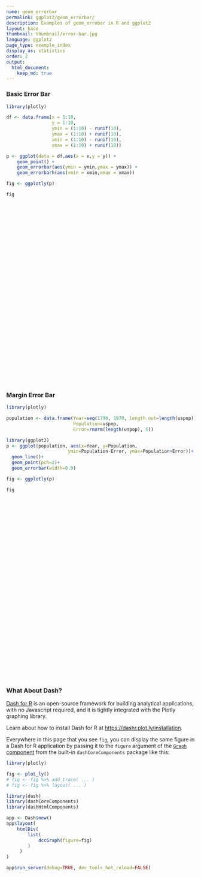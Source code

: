 ```yaml
---
name: geom_errorbar
permalink: ggplot2/geom_errorbar/
description: Examples of geom_errobar in R and ggplot2
layout: base
thumbnail: thumbnail/error-bar.jpg
language: ggplot2
page_type: example_index
display_as: statistics
order: 2
output:
  html_document:
    keep_md: true
---
```



### Basic Error Bar


```r
library(plotly)

df <- data.frame(x = 1:10,
                 y = 1:10,
                 ymin = (1:10) - runif(10),
                 ymax = (1:10) + runif(10),
                 xmin = (1:10) - runif(10),
                 xmax = (1:10) + runif(10))

p <- ggplot(data = df,aes(x = x,y = y)) + 
    geom_point() + 
    geom_errorbar(aes(ymin = ymin,ymax = ymax)) + 
    geom_errorbarh(aes(xmin = xmin,xmax = xmax))

fig <- ggplotly(p)

fig
```

<div id="htmlwidget-04a8b05464d2177e6393" style="width:672px;height:480px;" class="plotly html-widget"></div>
<script type="application/json" data-for="htmlwidget-04a8b05464d2177e6393">{"x":{"data":[{"x":[1,2,3,4,5,6,7,8,9,10],"y":[1,2,3,4,5,6,7,8,9,10],"text":["x:  1<br />y:  1","x:  2<br />y:  2","x:  3<br />y:  3","x:  4<br />y:  4","x:  5<br />y:  5","x:  6<br />y:  6","x:  7<br />y:  7","x:  8<br />y:  8","x:  9<br />y:  9","x: 10<br />y: 10"],"type":"scatter","mode":"markers","marker":{"autocolorscale":false,"color":"rgba(0,0,0,1)","opacity":1,"size":5.66929133858268,"symbol":"circle","line":{"width":1.88976377952756,"color":"rgba(0,0,0,1)"}},"hoveron":"points","showlegend":false,"xaxis":"x","yaxis":"y","hoverinfo":"text","frame":null},{"x":[1,2,3,4,5,6,7,8,9,10],"y":[1,2,3,4,5,6,7,8,9,10],"text":["ymin: 0.3957514<br />ymax:  1.293297<br />x:  1<br />y:  1","ymin: 1.5092966<br />ymax:  2.947228<br />x:  2<br />y:  2","ymin: 2.4248633<br />ymax:  3.032028<br />x:  3<br />y:  3","ymin: 3.9449888<br />ymax:  4.405556<br />x:  4<br />y:  4","ymin: 4.5885687<br />ymax:  5.776324<br />x:  5<br />y:  5","ymin: 5.7407845<br />ymax:  6.763464<br />x:  6<br />y:  6","ymin: 6.5912222<br />ymax:  7.458298<br />x:  7<br />y:  7","ymin: 7.7827978<br />ymax:  8.831165<br />x:  8<br />y:  8","ymin: 8.2389830<br />ymax:  9.575145<br />x:  9<br />y:  9","ymin: 9.2804516<br />ymax: 10.903669<br />x: 10<br />y: 10"],"type":"scatter","mode":"lines","opacity":1,"line":{"color":"transparent"},"error_y":{"array":[0.293296896386892,0.947228127392009,0.0320284406188875,0.405556270852685,0.776324481004849,0.763464235933498,0.458297616802156,0.831165010575205,0.575145334471017,0.903669187799096],"arrayminus":[0.604248624760658,0.490703424671665,0.575136683648452,0.0550112368073314,0.411431342130527,0.259215527446941,0.408777780598029,0.217202178901061,0.761017023120075,0.71954835113138],"type":"data","width":18.5123966942149,"symmetric":false,"color":"rgba(0,0,0,1)"},"showlegend":false,"xaxis":"x","yaxis":"y","hoverinfo":"text","frame":null},{"x":[1,2,3,4,5,6,7,8,9,10],"y":[1,2,3,4,5,6,7,8,9,10],"text":["xmin: 0.8793793<br />xmax:  1.291705<br />x:  1<br />y:  1","xmin: 1.0272102<br />xmax:  2.453277<br />x:  2<br />y:  2","xmin: 2.2331808<br />xmax:  3.011180<br />x:  3<br />y:  3","xmin: 3.7730360<br />xmax:  4.193144<br />x:  4<br />y:  4","xmin: 4.8387706<br />xmax:  5.238419<br />x:  5<br />y:  5","xmin: 5.4136717<br />xmax:  6.977255<br />x:  6<br />y:  6","xmin: 6.9052555<br />xmax:  7.105952<br />x:  7<br />y:  7","xmin: 7.8628794<br />xmax:  8.027861<br />x:  8<br />y:  8","xmin: 8.7339340<br />xmax:  9.439316<br />x:  9<br />y:  9","xmin: 9.8225662<br />xmax: 10.296307<br />x: 10<br />y: 10"],"type":"scatter","mode":"lines","opacity":1,"line":{"color":"transparent"},"error_x":{"array":[0.291705493815243,0.45327657670714,0.0111798611469567,0.193143600597978,0.238418797962368,0.977254833327606,0.105952437501401,0.0278610095847398,0.439316260162741,0.29630735469982],"arrayminus":[0.120620678178966,0.972789831226692,0.76681924238801,0.226963988738135,0.161229432094842,0.58632827270776,0.0947445118799806,0.13712059147656,0.266066010342911,0.177433838834986],"type":"data","width":12.4581380673362,"symmetric":false,"color":"rgba(0,0,0,1)"},"showlegend":false,"xaxis":"x","yaxis":"y","hoverinfo":"text","frame":null}],"layout":{"margin":{"t":26.2283105022831,"r":7.30593607305936,"b":40.1826484018265,"l":31.4155251141553},"plot_bgcolor":"rgba(235,235,235,1)","paper_bgcolor":"rgba(255,255,255,1)","font":{"color":"rgba(0,0,0,1)","family":"","size":14.6118721461187},"xaxis":{"domain":[0,1],"automargin":true,"type":"linear","autorange":false,"range":[0.0550000000000001,10.945],"tickmode":"array","ticktext":["2.5","5.0","7.5","10.0"],"tickvals":[2.5,5,7.5,10],"categoryorder":"array","categoryarray":["2.5","5.0","7.5","10.0"],"nticks":null,"ticks":"outside","tickcolor":"rgba(51,51,51,1)","ticklen":3.65296803652968,"tickwidth":0.66417600664176,"showticklabels":true,"tickfont":{"color":"rgba(77,77,77,1)","family":"","size":11.689497716895},"tickangle":-0,"showline":false,"linecolor":null,"linewidth":0,"showgrid":true,"gridcolor":"rgba(255,255,255,1)","gridwidth":0.66417600664176,"zeroline":false,"anchor":"y","title":{"text":"x","font":{"color":"rgba(0,0,0,1)","family":"","size":14.6118721461187}},"hoverformat":".2f"},"yaxis":{"domain":[0,1],"automargin":true,"type":"linear","autorange":false,"range":[-0.129644515388645,11.4290650784271],"tickmode":"array","ticktext":["0","3","6","9"],"tickvals":[0,3,6,9],"categoryorder":"array","categoryarray":["0","3","6","9"],"nticks":null,"ticks":"outside","tickcolor":"rgba(51,51,51,1)","ticklen":3.65296803652968,"tickwidth":0.66417600664176,"showticklabels":true,"tickfont":{"color":"rgba(77,77,77,1)","family":"","size":11.689497716895},"tickangle":-0,"showline":false,"linecolor":null,"linewidth":0,"showgrid":true,"gridcolor":"rgba(255,255,255,1)","gridwidth":0.66417600664176,"zeroline":false,"anchor":"x","title":{"text":"y","font":{"color":"rgba(0,0,0,1)","family":"","size":14.6118721461187}},"hoverformat":".2f"},"shapes":[{"type":"rect","fillcolor":null,"line":{"color":null,"width":0,"linetype":[]},"yref":"paper","xref":"paper","x0":0,"x1":1,"y0":0,"y1":1}],"showlegend":false,"legend":{"bgcolor":"rgba(255,255,255,1)","bordercolor":"transparent","borderwidth":1.88976377952756,"font":{"color":"rgba(0,0,0,1)","family":"","size":11.689497716895}},"hovermode":"closest","barmode":"relative"},"config":{"doubleClick":"reset","showSendToCloud":false},"source":"A","attrs":{"19704dd8c1ef":{"x":{},"y":{},"type":"scatter"},"19704d1e12a9":{"ymin":{},"ymax":{},"x":{},"y":{}},"197055cb601d":{"xmin":{},"xmax":{},"x":{},"y":{}}},"cur_data":"19704dd8c1ef","visdat":{"19704dd8c1ef":["function (y) ","x"],"19704d1e12a9":["function (y) ","x"],"197055cb601d":["function (y) ","x"]},"highlight":{"on":"plotly_click","persistent":false,"dynamic":false,"selectize":false,"opacityDim":0.2,"selected":{"opacity":1},"debounce":0},"shinyEvents":["plotly_hover","plotly_click","plotly_selected","plotly_relayout","plotly_brushed","plotly_brushing","plotly_clickannotation","plotly_doubleclick","plotly_deselect","plotly_afterplot","plotly_sunburstclick"],"base_url":"https://plot.ly"},"evals":[],"jsHooks":[]}</script>

### Margin Error Bar


```r
library(plotly)

population <- data.frame(Year=seq(1790, 1970, length.out=length(uspop)), 
                         Population=uspop, 
                         Error=rnorm(length(uspop), 5))

library(ggplot2)
p <- ggplot(population, aes(x=Year, y=Population, 
                       ymin=Population-Error, ymax=Population+Error))+
  geom_line()+
  geom_point(pch=2)+
  geom_errorbar(width=0.9)

fig <- ggplotly(p)

fig
```

<div id="htmlwidget-75ee5ec562c1065667cf" style="width:672px;height:480px;" class="plotly html-widget"></div>
<script type="application/json" data-for="htmlwidget-75ee5ec562c1065667cf">{"x":{"data":[{"x":[1790,1800,1810,1820,1830,1840,1850,1860,1870,1880,1890,1900,1910,1920,1930,1940,1950,1960,1970],"y":[3.93,5.31,7.24,9.64,12.9,17.1,23.2,31.4,39.8,50.2,62.9,76,92,105.7,122.8,131.7,151.3,179.3,203.2],"text":["Year: 1790<br />Population:   3.93<br />Population - Error:  -1.0897653<br />Population + Error:   8.949765","Year: 1800<br />Population:   5.31<br />Population - Error:   0.5202076<br />Population + Error:  10.099792","Year: 1810<br />Population:   7.24<br />Population - Error:   4.1374919<br />Population + Error:  10.342508","Year: 1820<br />Population:   9.64<br />Population - Error:   4.4018853<br />Population + Error:  14.878115","Year: 1830<br />Population:  12.90<br />Population - Error:   8.8408517<br />Population + Error:  16.959148","Year: 1840<br />Population:  17.10<br />Population - Error:  11.7035027<br />Population + Error:  22.496497","Year: 1850<br />Population:  23.20<br />Population - Error:  19.6079545<br />Population + Error:  26.792046","Year: 1860<br />Population:  31.40<br />Population - Error:  27.4883275<br />Population + Error:  35.311672","Year: 1870<br />Population:  39.80<br />Population - Error:  32.8771906<br />Population + Error:  46.722809","Year: 1880<br />Population:  50.20<br />Population - Error:  44.0225666<br />Population + Error:  56.377433","Year: 1890<br />Population:  62.90<br />Population - Error:  57.7419350<br />Population + Error:  68.058065","Year: 1900<br />Population:  76.00<br />Population - Error:  69.6935499<br />Population + Error:  82.306450","Year: 1910<br />Population:  92.00<br />Population - Error:  86.2203306<br />Population + Error:  97.779669","Year: 1920<br />Population: 105.70<br />Population - Error: 101.5964872<br />Population + Error: 109.803513","Year: 1930<br />Population: 122.80<br />Population - Error: 116.5440435<br />Population + Error: 129.055956","Year: 1940<br />Population: 131.70<br />Population - Error: 126.5539399<br />Population + Error: 136.846060","Year: 1950<br />Population: 151.30<br />Population - Error: 146.3276796<br />Population + Error: 156.272320","Year: 1960<br />Population: 179.30<br />Population - Error: 173.7347713<br />Population + Error: 184.865229","Year: 1970<br />Population: 203.20<br />Population - Error: 198.1957442<br />Population + Error: 208.204256"],"type":"scatter","mode":"lines+markers","line":{"width":1.88976377952756,"color":"transparent","dash":"solid"},"hoveron":"points","showlegend":false,"xaxis":"x","yaxis":"y","hoverinfo":"text","marker":{"autocolorscale":false,"color":"rgba(0,0,0,1)","opacity":1,"size":5.66929133858268,"symbol":"triangle-up-open","line":{"width":1.88976377952756,"color":"rgba(0,0,0,1)"}},"opacity":1,"error_y":{"array":[5.01976533410629,4.78979237114787,3.10250809145722,5.23811474272095,4.0591482571518,5.39649729710803,3.59204554797888,3.91167245196004,6.92280938572637,6.17743343033118,5.15806498494313,6.30645012389765,5.77966942654008,4.10351284588396,6.25595649884035,5.1460600780967,4.97232039151064,5.56522871864428,5.00425577770613],"arrayminus":[5.01976533410629,4.78979237114787,3.10250809145721,5.23811474272095,4.0591482571518,5.39649729710803,3.59204554797888,3.91167245196004,6.92280938572637,6.17743343033118,5.15806498494312,6.30645012389765,5.77966942654008,4.10351284588396,6.25595649884035,5.1460600780967,4.97232039151064,5.56522871864428,5.00425577770613],"type":"data","width":1.01311623699693,"symmetric":false,"color":"rgba(0,0,0,1)"},"frame":null}],"layout":{"margin":{"t":26.2283105022831,"r":7.30593607305936,"b":40.1826484018265,"l":43.1050228310502},"plot_bgcolor":"rgba(235,235,235,1)","paper_bgcolor":"rgba(255,255,255,1)","font":{"color":"rgba(0,0,0,1)","family":"","size":14.6118721461187},"xaxis":{"domain":[0,1],"automargin":true,"type":"linear","autorange":false,"range":[1780.505,1979.495],"tickmode":"array","ticktext":["1800","1850","1900","1950"],"tickvals":[1800,1850,1900,1950],"categoryorder":"array","categoryarray":["1800","1850","1900","1950"],"nticks":null,"ticks":"outside","tickcolor":"rgba(51,51,51,1)","ticklen":3.65296803652968,"tickwidth":0.66417600664176,"showticklabels":true,"tickfont":{"color":"rgba(77,77,77,1)","family":"","size":11.689497716895},"tickangle":-0,"showline":false,"linecolor":null,"linewidth":0,"showgrid":true,"gridcolor":"rgba(255,255,255,1)","gridwidth":0.66417600664176,"zeroline":false,"anchor":"y","title":{"text":"Year","font":{"color":"rgba(0,0,0,1)","family":"","size":14.6118721461187}},"hoverformat":".2f"},"yaxis":{"domain":[0,1],"automargin":true,"type":"linear","autorange":false,"range":[-11.5544663896969,218.668956833297],"tickmode":"array","ticktext":["0","50","100","150","200"],"tickvals":[0,50,100,150,200],"categoryorder":"array","categoryarray":["0","50","100","150","200"],"nticks":null,"ticks":"outside","tickcolor":"rgba(51,51,51,1)","ticklen":3.65296803652968,"tickwidth":0.66417600664176,"showticklabels":true,"tickfont":{"color":"rgba(77,77,77,1)","family":"","size":11.689497716895},"tickangle":-0,"showline":false,"linecolor":null,"linewidth":0,"showgrid":true,"gridcolor":"rgba(255,255,255,1)","gridwidth":0.66417600664176,"zeroline":false,"anchor":"x","title":{"text":"Population","font":{"color":"rgba(0,0,0,1)","family":"","size":14.6118721461187}},"hoverformat":".2f"},"shapes":[{"type":"rect","fillcolor":null,"line":{"color":null,"width":0,"linetype":[]},"yref":"paper","xref":"paper","x0":0,"x1":1,"y0":0,"y1":1}],"showlegend":false,"legend":{"bgcolor":"rgba(255,255,255,1)","bordercolor":"transparent","borderwidth":1.88976377952756,"font":{"color":"rgba(0,0,0,1)","family":"","size":11.689497716895}},"hovermode":"closest","barmode":"relative"},"config":{"doubleClick":"reset","showSendToCloud":false},"source":"A","attrs":{"19702d8cab4c":{"x":{},"y":{},"ymin":{},"ymax":{},"type":"scatter"},"197059fbf08a":{"x":{},"y":{},"ymin":{},"ymax":{}},"19707d45606b":{"x":{},"y":{},"ymin":{},"ymax":{}}},"cur_data":"19702d8cab4c","visdat":{"19702d8cab4c":["function (y) ","x"],"197059fbf08a":["function (y) ","x"],"19707d45606b":["function (y) ","x"]},"highlight":{"on":"plotly_click","persistent":false,"dynamic":false,"selectize":false,"opacityDim":0.2,"selected":{"opacity":1},"debounce":0},"shinyEvents":["plotly_hover","plotly_click","plotly_selected","plotly_relayout","plotly_brushed","plotly_brushing","plotly_clickannotation","plotly_doubleclick","plotly_deselect","plotly_afterplot","plotly_sunburstclick"],"base_url":"https://plot.ly"},"evals":[],"jsHooks":[]}</script>

### What About Dash?

[Dash for R](https://dashr.plot.ly/) is an open-source framework for building analytical applications, with no Javascript required, and it is tightly integrated with the Plotly graphing library. 

Learn about how to install Dash for R at https://dashr.plot.ly/installation.

Everywhere in this page that you see `fig`, you can display the same figure in a Dash for R application by passing it to the `figure` argument of the [`Graph` component](https://dashr.plot.ly/dash-core-components/graph) from the built-in `dashCoreComponents` package like this:


```r
library(plotly)

fig <- plot_ly() 
# fig <- fig %>% add_trace( ... )
# fig <- fig %>% layout( ... ) 

library(dash)
library(dashCoreComponents)
library(dashHtmlComponents)

app <- Dash$new()
app$layout(
    htmlDiv(
        list(
            dccGraph(figure=fig) 
        )
     )
)

app$run_server(debug=TRUE, dev_tools_hot_reload=FALSE)
```
